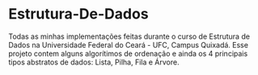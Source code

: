 # Estrutura-De-Dados
Todas as minhas implementações feitas durante o curso de Estrutura de Dados na Universidade Federal do Ceará - UFC, Campus Quixadá. Esse projeto contem alguns algorítimos de ordenação e ainda os 4 principais tipos abstratos de dados: Lista, Pilha, Fila e Árvore.
